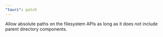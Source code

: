 ```yaml
---
"tauri": patch
---
```


Allow absolute paths on the filesystem APIs as long as it does not include parent directory components.
